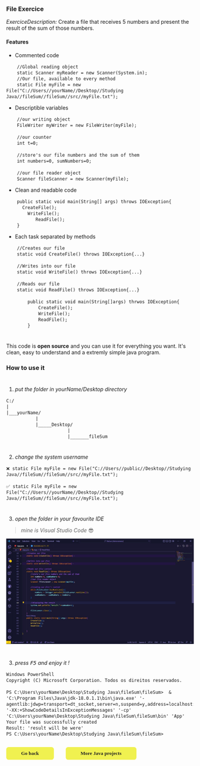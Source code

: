 <style>*{scroll-behavior:smooth;}</style>

<div id="top">

### File Exercice

 _ExerciceDescription:_ Create a file that receives 5 numbers and present the result of the sum of those numbers.
</div>

#### Features

- Commented code

```
    //Global reading object
    static Scanner myReader = new Scanner(System.in);
    //Our file, available to every method
    static File myFile = new File("C://Users//yourName//Desktop//Studying Java//fileSum//fileSum//src//myFile.txt");
```

- Descriptible variables

```
    //our writing object
    FileWriter myWriter = new FileWriter(myFile);

    //our counter
    int t=0;

    //store's our file numbers and the sum of them
    int numbers=0, sumNumbers=0;

    //our file reader object
    Scanner fileScanner = new Scanner(myFile);
```

- Clean and readable code

```
    public static void main(String[] args) throws IOException{
      CreateFile();
        WriteFile();
           ReadFile();
    }
```

- Each task separated by methods

```
    //Creates our file
    static void CreateFile() throws IOException{...}

    //Writes into our file
    static void WriteFile() throws IOException{...}

    //Reads our file
    static void ReadFile() throws IOException{...}

        public static void main(String[]args) thrwos IOException{
            CreateFile();
            WriteFile();
            ReadFile();
        }
```

#

This code is **open source** and you can use it for everything you want. It's clean, easy to understand and a extremly simple java program.

### How to use it

#

1. _put the folder in yourName/Desktop directory_

```
C:/
|
|___yourName/
           |
           |_____Desktop/
                       |
                       |_______fileSum
```

#

2. _change the system username_

```
❌ static File myFile = new File("C://Users//public//Desktop//Studying Java//fileSum//fileSum//src//myFile.txt");

✅ static File myFile = new File("C://Users//yourName//Desktop//Studying Java//fileSum//fileSum//src//myFile.txt");
```

#

3. _open the folder in your favourite IDE_

>_mine is Visual Studio Code_ 😎

![Visual Studio code with java program opened](./javaCode.jpg)

#

3. _press <kbd>F5</kbd> and enjoy it !_

```
Windows PowerShell
Copyright (C) Microsoft Corporation. Todos os direitos reservados.

PS C:\Users\yourName\Desktop\Studying Java\fileSum\fileSum>  & 'C:\Program Files\Java\jdk-18.0.1.1\bin\java.exe' '-agentlib:jdwp=transport=dt_socket,server=n,suspend=y,address=localhost:53024' '-XX:+ShowCodeDetailsInExceptionMessages' '-cp' 'C:\Users\yourName\Desktop\Studying Java\fileSum\fileSum\bin' 'App'
Your file was successfully created
Result: 'result will be were'
PS C:\Users\yourName\Desktop\Studying Java\fileSum\fileSum>

```
<div style="display:flex; flex-direction:row;gap:2rem;">

<a href="#top"><button style="background:#f0f150; color:#242424;padding:9px 40px;border:none;border-radius:.40rem; font-weight:600; font-family:poppins; cursor:pointer;">Go back</button></a>

<a href="https://github.com/DevDario/Studying-Java" target="_blank"><button style="background:#f0f150; color:#242424;padding:9px 40px;border:none;border-radius:.40rem; font-weight:600; font-family:poppins; cursor:pointer;">More Java projects</button></a>

</div>